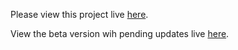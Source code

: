 Please view this project live [here](https://norebase.moyela.com).

View the beta version wih pending updates live [here](https://norebase-v2.moyela.com).

